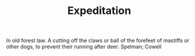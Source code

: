 ---
title: Expeditation
letter: E
permalink: "/definitions/bld-expeditation.html"
body: In old forest law. A cutting off the claws or ball of the forefeet of mastiffs
  or other dogs, to prevent their running after deer. Spelman; Cowell
published_at: '2018-07-07'
source: Black's Law Dictionary 2nd Ed (1910)
layout: post
---